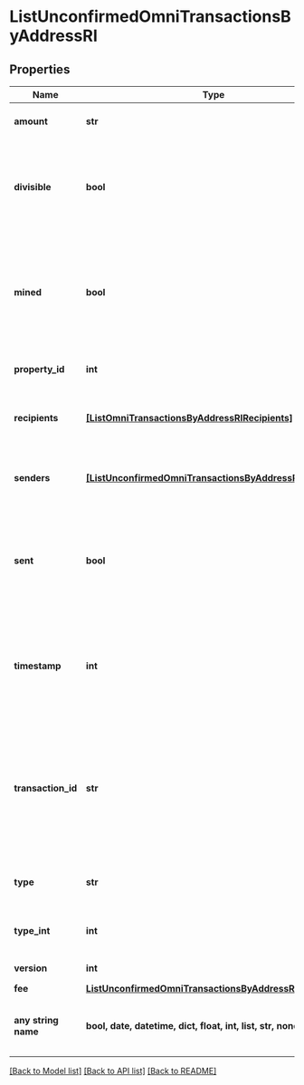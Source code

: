 # ListUnconfirmedOmniTransactionsByAddressRI


## Properties
Name | Type | Description | Notes
------------ | ------------- | ------------- | -------------
**amount** | **str** | Defines the amount of the sent tokens. | 
**divisible** | **bool** | Defines whether the attribute can be divisible or not, as boolean. E.g., if it is \&quot;true\&quot;, the attribute is divisible. | 
**mined** | **bool** | Defines whether the transaction has been mined or not, as boolean. E.g. if set to \&quot;true\&quot;, it means the transaction is mined. | 
**property_id** | **int** | Represents the identifier of the tokens to send. | 
**recipients** | [**[ListOmniTransactionsByAddressRIRecipients]**](ListOmniTransactionsByAddressRIRecipients.md) | Represents an object of addresses that receive the transactions. | 
**senders** | [**[ListUnconfirmedOmniTransactionsByAddressRISenders]**](ListUnconfirmedOmniTransactionsByAddressRISenders.md) | Represents an object of addresses that provide the funds. | 
**sent** | **bool** | Defines whether the transaction has been sent or not, as boolean. E.g. if set to \&quot;true\&quot;, it means the transaction is sent. | 
**timestamp** | **int** | Defines the exact date/time in Unix Timestamp when this transaction was mined, confirmed or first seen in Mempool, if it is unconfirmed. | 
**transaction_id** | **str** | Represents the unique identifier of a transaction, i.e. it could be &#x60;transactionId&#x60; in UTXO-based protocols like Bitcoin, and transaction &#x60;hash&#x60; in Ethereum blockchain. | 
**type** | **str** | Defines the type of the transaction as a string. | 
**type_int** | **int** | Defines the type of the transaction as a number. | 
**version** | **int** | Defines the specific version. | 
**fee** | [**ListUnconfirmedOmniTransactionsByAddressRIFee**](ListUnconfirmedOmniTransactionsByAddressRIFee.md) |  | 
**any string name** | **bool, date, datetime, dict, float, int, list, str, none_type** | any string name can be used but the value must be the correct type | [optional]

[[Back to Model list]](../README.md#documentation-for-models) [[Back to API list]](../README.md#documentation-for-api-endpoints) [[Back to README]](../README.md)


